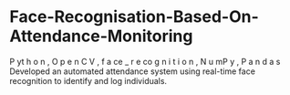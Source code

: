 # Face-Recognisation-Based-On-Attendance-Monitoring
P yt h o n , O p e n C V , f a ce _ r e co g n i t i o n , N u mP y , P a n d a s Developed an automated attendance system using real-time face recognition to identify and log individuals. 

